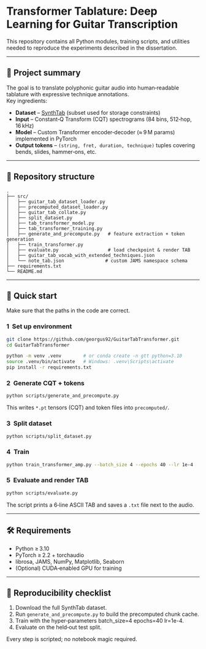 # Transformer Tablature: Deep Learning for Guitar Transcription

This repository contains all Python modules, training scripts, and utilities needed to reproduce the experiments described in the dissertation. 

---

## 📝 Project summary

The goal is to translate polyphonic guitar audio into human‑readable tablature with expressive technique annotations.  
Key ingredients:

* **Dataset** – [SynthTab](https://synthtab.dev/) (subset used for storage constraints)  
* **Input** – Constant‑Q Transform (CQT) spectrograms (84 bins, 512‑hop, 16 kHz)  
* **Model** – Custom Transformer encoder‑decoder (≈ 9 M params) implemented in PyTorch  
* **Output tokens** – `(string, fret, duration, technique)` tuples covering bends, slides, hammer‑ons, etc.  

---

## 📁 Repository structure

```
.
├── src/                         
│   ├── guitar_tab_dataset_loader.py
│   ├── precomputed_dataset_loader.py
│   ├── guitar_tab_collate.py
│   ├── split_dataset.py
│   ├── tab_transformer_model.py
│   ├── tab_transformer_training.py
│   ├── generate_and_precompute.py   # feature extraction + token generation
│   ├── train_transformer.py         
│   ├── evaluate.py                  # load checkpoint & render TAB
│   ├── guitar_tab_vocab_with_extended_techniques.json
│   └── note_tab.json               # custom JAMS namespace schema
├── requirements.txt
└── README.md
```
---

## 🚀 Quick start

Make sure that the paths in the code are correct.

### 1  Set up environment

```bash
git clone https://github.com/georgus92/GuitarTabTransformer.git
cd GuitarTabTransformer

python -m venv .venv        # or conda create ‑n gtt python=3.10
source .venv/bin/activate   # Windows: .venv\Scripts\activate
pip install -r requirements.txt
```

### 2  Generate CQT + tokens

```bash
python scripts/generate_and_precompute.py
```

This writes `*.pt` tensors (CQT) and token files into `precomputed/`.

### 3  Split dataset

```bash
python scripts/split_dataset.py
```

### 4  Train

```bash
python train_transformer_amp.py --batch_size 4 --epochs 40 --lr 1e-4
```

### 5  Evaluate and render TAB

```bash
python scripts/evaluate.py
```

The script prints a 6‑line ASCII TAB and saves a `.txt` file next to the audio.

---

## 🛠 Requirements

* Python ≥ 3.10  
* PyTorch ≥ 2.2 + torchaudio  
* librosa, JAMS, NumPy, Matplotlib, Seaborn  
* (Optional) CUDA‑enabled GPU for training

---

## 🔬 Reproducibility checklist

1. Download the full SynthTab dataset.  
2. Run `generate_and_precompute.py` to build the precomputed chunk cache.  
3. Train with the hyper‑parameters batch_size=4 epochs=40 lr=1e-4.  
4. Evaluate on the held‑out test split.  

Every step is scripted; no notebook magic required.

